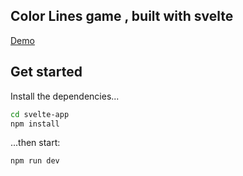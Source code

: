 ## Color Lines game , built with svelte

[Demo](https://jveselkov.github.io)

## Get started

Install the dependencies...

```bash
cd svelte-app
npm install
```

...then start:

```bash
npm run dev
```

